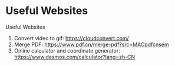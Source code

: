 # Useful Websites
Useful Websites


1. Convert video to gif: https://cloudconvert.com/
2. Merge PDF: https://www.pdf.cn/merge-pdf?src=MACpdfcnsem
3. Online calculator and coordinate generator: https://www.desmos.com/calculator?lang=zh-CN


